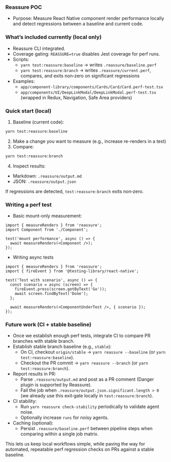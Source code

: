 ### Reassure POC

- Purpose: Measure React Native component render performance locally and detect regressions between a baseline and current code.

### What’s included currently (local only)

- Reassure CLI integrated.
- Coverage gating: `REASSURE=true` disables Jest coverage for perf runs.
- Scripts:
  - `yarn test:reassure:baseline` → writes `.reassure/baseline.perf`
  - `yarn test:reassure:branch` → writes `.reassure/current.perf`, compares, and exits non‑zero on significant regressions
- Examples:
  - `app/component-library/components/Cards/Card/Card.perf-test.tsx`
  - `app/components/UI/DeepLinkModal/DeepLinkModal.perf-test.tsx` (wrapped in Redux, Navigation, Safe Area providers)

### Quick start (local)

1. Baseline (current code):

```bash
yarn test:reassure:baseline
```

2. Make a change you want to measure (e.g., increase re-renders in a test)
3. Compare:

```bash
yarn test:reassure:branch
```

4. Inspect results:

- Markdown: `.reassure/output.md`
- JSON: `.reassure/output.json`

If regressions are detected, `test:reassure:branch` exits non‑zero.

### Writing a perf test

- Basic mount-only measurement:

```tsx
import { measureRenders } from 'reassure';
import Component from './Component';

test('mount performance', async () => {
  await measureRenders(<Component />);
});
```

- Writing async tests

```tsx
import { measureRenders } from 'reassure';
import { fireEvent } from '@testing-library/react-native';

test('Test with scenario', async () => {
  const scenario = async (screen) => {
    fireEvent.press(screen.getByText('Go'));
    await screen.findByText('Done');
  };

  await measureRenders(<ComponentUnderTest />, { scenario });
});
```

### Future work (CI + stable baseline)

- Once we establish enough perf tests, integrate CI to compare PR branches with stable branch.
- Establish stable branch baseline (e.g., `stable`):
  - On CI, checkout `origin/stable` → `yarn reassure --baseline` (or `yarn test:reassure:baseline`).
  - Checkout the PR commit → `yarn reassure --branch` (or `yarn test:reassure:branch`).
- Report results in PR:
  - Parse `.reassure/output.md` and post as a PR comment (Danger plugin is supported by Reassure).
  - Fail the job when `.reassure/output.json.significant.length > 0` (we already use this exit‑gate locally in `test:reassure:branch`).
- CI stability:
  - Run `yarn reassure check-stability` periodically to validate agent noise.
  - Optionally increase `runs` for noisy agents.
- Caching (optional):
  - Persist `.reassure/baseline.perf` between pipeline steps when comparing within a single job matrix.

This lets us keep local workflows simple, while paving the way for automated, repeatable perf regression checks on PRs against a stable baseline.
